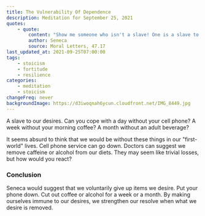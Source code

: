 ```yaml
---
title: The Vulnerability Of Dependence
description: Meditation for September 25, 2021
quotes:
    - quote:
        content: "Show me someone who isn't a slave! One is a slave to lust, another to greed, another to power, and all are slaves to fear. I could name a former Consul who is a slave to a little old woman, a millionaire who is the slave of the cleaning woman &helips; No servitude is more abject than the self-imposed."
        author: Seneca
        source: Moral Letters, 47.17
last_updated_at: 2021-09-25T07:00:00
tags:
    - stoicism
    - fortitude
    - resilience
categories:
    - meditation
    - stoicism
changeFreq: never
backgroundImage: https://d3iwoqnah6ycun.cloudfront.net/IMG_8449.jpg
---
```


A slave to our desires. Can you cope with a day without your cell phone? A week without your morning coffee? A month 
without an adult beverage?

It seems absurd to think that we would be without these things in our "first-world" lives. Cell phone service can go 
down. Doctors can suggest we remove caffeine or alcohol from our diets. They may seem like trivial losses, but how would 
you react?

### Conclusion

Seneca would suggest that we voluntarily give up items we desire. Put your phone down. Cut out coffee or alcohol for a 
week or a month. By making ourselves immune to our desires, we strengthen our resolve when what we desire is removed.
